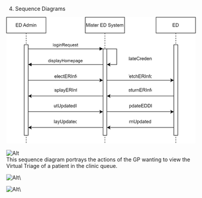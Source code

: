 

4. Sequence Diagrams


![Alt](EDAdminSequenceDiagram.drawio.svg)

![Alt](GPSequenceDiagram.drawio.svg)\
This sequence diagram portrays the actions of the GP wanting to view the Virtual Triage of a patient in the clinic queue.

![Alt](ClinicianSequence.drawio)\


![Alt](Sequence_Patient1.svg)\
